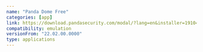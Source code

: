 ```yaml
---
name: "Panda Dome Free"
categories: [app]
link: https://download.pandasecurity.com/modal/?lang=en&installer=191048&_gl=1*5xtkhm*_ga*MTgxMDg1OTg4NS4xNjgwODY1NTgw*_ga_P4QYHQWT8T*MTY4MzAyMDEyMy4yLjAuMTY4MzAyMDEyMy42MC4wLjA.&_ga=2.240196035.1193175216.1683020124-1810859885.1680865580
compatibility: emulation
versionFrom: "22.02.00.0000"
type: applications
---
```


